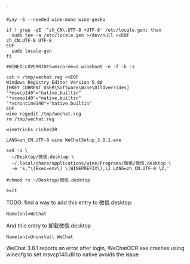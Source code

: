 `
```
#yay -S --needed wine-mono wine-gecko

if ! grep -qE '^zh_CN\.UTF-8 +UTF-8' /etc/locale.gen; then
  sudo tee -a /etc/locale.gen >/dev/null <<EOF
zh_CN.UTF-8 UTF-8
EOF
  sudo locale-gen
fi

#WINEDLLOVERRIDES=mscoree=d wineboot -e -f -k -s

cat > /tmp/wechat.reg <<EOF
Windows Registry Editor Version 5.00
[HKEY_CURRENT_USER\Software\Wine\DllOverrides]
"*msvcp140"="native,builtin"
"*vcomp140"="native,builtin"
"*vcruntime140"="native,builtin"
EOF
wine regedit /tmp/wechat.reg
rm /tmp/wechat.reg

winetricks riched20

LANG=zh_CN.UTF-8 wine WeChatSetup_3.8.1.exe

sed -i \
  ~/Desktop/微信.desktop \
  ~/.local/share/applications/wine/Programs/微信/微信.desktop \
  -e 's,^\(Exec=env\) \(WINEPREFIX\),\1 LANG=zh_CN.UTF-8 \2,'

#chmod +x ~/Desktop/微信.desktop

exit
```

TODO: find a way to add this entry to 微信.desktop:
```
Name[en]=WeChat
```

And this entry to 卸载微信.desktop
```
Name[en]=Uninstall WeChat
```

WeChat 3.8.1 reports an error after login, WeChatOCR.exe crashes
using winecfg to set msvcp140.dll to native avoids the issue

